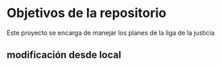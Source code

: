 # Objetivos de la repositorio

Este proyecto se encarga de manejar los planes de la liga de la justicia


## modificación desde local
